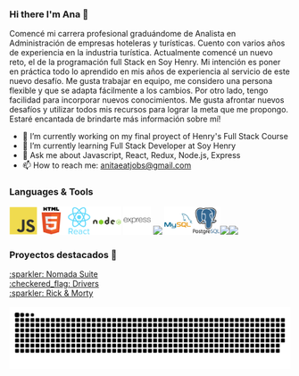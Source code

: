 ### Hi there I'm Ana 👋
Comencé mi carrera profesional graduándome de Analista en Administración de empresas hoteleras y turísticas. Cuento con varios años de experiencia en la industria turística. 
Actualmente comencé un nuevo reto, el de la programación full Stack en Soy Henry. Mi intención es poner en práctica todo lo aprendido en mis años de experiencia al servicio de este nuevo desafío.
Me gusta trabajar en equipo, me considero una persona flexible y que se adapta fácilmente a los cambios. Por otro lado, tengo facilidad para incorporar nuevos conocimientos. 
Me gusta afrontar nuevos desafíos y utilizar todos mis recursos para lograr la meta que me propongo. 
Estaré encantada de brindarte más información sobre mí!

- 🔭 I’m currently working on my final proyect of Henry's Full Stack Course
- 🌱 I’m currently learning Full Stack Developer at Soy Henry
- 💬 Ask me about Javascript, React, Redux, Node.js, Express
- 📫 How to reach me: anitaeatjobs@gmail.com 

### Languages & Tools 
<div>
<img src='https://raw.githubusercontent.com/devicons/devicon/master/icons/javascript/javascript-original.svg' width='50'><img src='https://raw.githubusercontent.com/devicons/devicon/master/icons/html5/html5-original-wordmark.svg' width='50'><img src='https://raw.githubusercontent.com/devicons/devicon/master/icons/react/react-original-wordmark.svg' width='50'><img src='https://raw.githubusercontent.com/devicons/devicon/master/icons/nodejs/nodejs-original-wordmark.svg' width='50'> <img src='https://raw.githubusercontent.com/devicons/devicon/master/icons/express/express-original-wordmark.svg' width='50'> <img src='https://camo.githubusercontent.com/fbfcb9e3dc648adc93bef37c718db16c52f617ad055a26de6dc3c21865c3321d/68747470733a2f2f7777772e766563746f726c6f676f2e7a6f6e652f6c6f676f732f6769742d73636d2f6769742d73636d2d69636f6e2e737667' width='50'> <img src='https://raw.githubusercontent.com/devicons/devicon/master/icons/mysql/mysql-original-wordmark.svg' width='50'><img src='https://raw.githubusercontent.com/devicons/devicon/master/icons/postgresql/postgresql-original-wordmark.svg' width='50'><img src='https://camo.githubusercontent.com/5fa137d222dde7b69acd22c6572a065ce3656e6ffa1f5e88c1b5c7a935af3cc6/68747470733a2f2f63646e2e6a7364656c6976722e6e65742f67682f64657669636f6e732f64657669636f6e2f69636f6e732f7673636f64652f7673636f64652d6f726967696e616c2e737667' width='50'><img src='https://camo.githubusercontent.com/c3fc2502421ea45b46698a4db62f25d0ef49c765f197b1a8fd00eaed5548b1db/68747470733a2f2f63646e2e6a7364656c6976722e6e65742f67682f64657669636f6e732f64657669636f6e2f69636f6e732f736c61636b2f736c61636b2d6f726967696e616c2e737667' width='50'>
</div>

### Proyectos destacados 🚀
 <a href="https://nomada-suite.vercel.app/" title="Nomada Suite">
 :sparkler: Nomada Suite</a>
 <br>
 <a href="https://github.com/AMangialavori/PIAMangialavoriDrivers" title="Drivers">
:checkered_flag: Drivers</a>
<br>
 <a href="https://github.com/AMangialavori/RickAndMorty" title="RickAndMorty">
:sparkler: Rick & Morty</a>

<br>
<br>

<img src='https://raw.githubusercontent.com/Elanza-48/Elanza-48/main/resources/img/github-contribution-grid-snake.svg' width='2000'>














